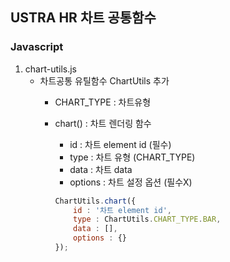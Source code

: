 ## USTRA HR 차트 공통함수

### Javascript

1. chart-utils.js
   * 차트공통 유틸함수 ChartUtils 추가
       * CHART_TYPE : 차트유형
       * chart() : 차트 렌더링 함수
           * id : 차트 element id (필수)
           * type : 차트 유형 (CHART_TYPE)
           * data : 차트 data
           * options : 차트 설정 옵션 (필수X)
        
           ```js
           ChartUtils.chart({
               id : '차트 element id',
               type : ChartUtils.CHART_TYPE.BAR,
               data : [],
               options : {}
           });
           ```